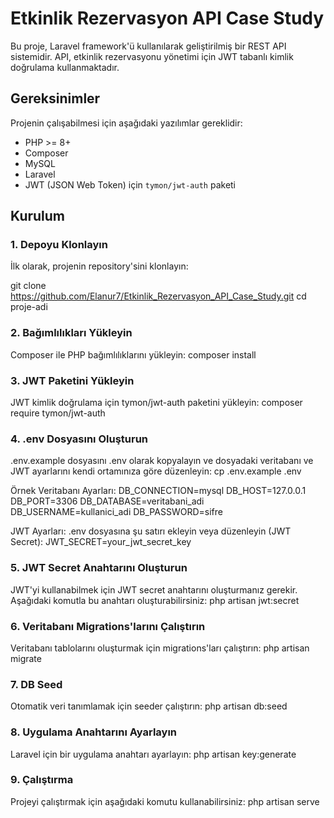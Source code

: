 # Etkinlik Rezervasyon API Case Study

Bu proje, Laravel framework'ü kullanılarak geliştirilmiş bir REST API sistemidir. API, etkinlik rezervasyonu yönetimi için JWT tabanlı kimlik doğrulama kullanmaktadır.

## Gereksinimler

Projenin çalışabilmesi için aşağıdaki yazılımlar gereklidir:
- PHP >= 8+
- Composer
- MySQL
- Laravel
- JWT (JSON Web Token) için `tymon/jwt-auth` paketi

## Kurulum

### 1. Depoyu Klonlayın

İlk olarak, projenin repository'sini klonlayın:

git clone https://github.com/Elanur7/Etkinlik_Rezervasyon_API_Case_Study.git
cd proje-adi

### 2. Bağımlılıkları Yükleyin
Composer ile PHP bağımlılıklarını yükleyin:
composer install

### 3. JWT Paketini Yükleyin
JWT kimlik doğrulama için tymon/jwt-auth paketini yükleyin:
composer require tymon/jwt-auth

### 4. .env Dosyasını Oluşturun
.env.example dosyasını .env olarak kopyalayın ve dosyadaki veritabanı ve JWT ayarlarını kendi ortamınıza göre düzenleyin:
cp .env.example .env

Örnek Veritabanı Ayarları:
DB_CONNECTION=mysql
DB_HOST=127.0.0.1
DB_PORT=3306
DB_DATABASE=veritabani_adi
DB_USERNAME=kullanici_adi
DB_PASSWORD=sifre

JWT Ayarları:
.env dosyasına şu satırı ekleyin veya düzenleyin (JWT Secret):
JWT_SECRET=your_jwt_secret_key

### 5. JWT Secret Anahtarını Oluşturun
JWT'yi kullanabilmek için JWT secret anahtarını oluşturmanız gerekir. Aşağıdaki komutla bu anahtarı oluşturabilirsiniz:
php artisan jwt:secret

### 6. Veritabanı Migrations'larını Çalıştırın
Veritabanı tablolarını oluşturmak için migrations'ları çalıştırın:
php artisan migrate

### 7. DB Seed
Otomatik veri tanımlamak için seeder çalıştırın:
php artisan db:seed

### 8. Uygulama Anahtarını Ayarlayın
Laravel için bir uygulama anahtarı ayarlayın:
php artisan key:generate

### 9. Çalıştırma
Projeyi çalıştırmak için aşağıdaki komutu kullanabilirsiniz:
php artisan serve
